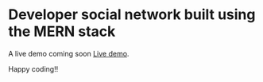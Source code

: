 # Developer social network built using the MERN stack

A live demo coming soon [Live demo](/).


Happy coding!!

